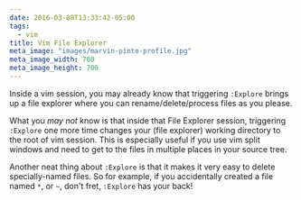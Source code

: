 ```yaml
---
date: 2016-03-08T13:33:42-05:00
tags:
  - vim
title: Vim File Explorer
meta_image: "images/marvin-pinto-profile.jpg"
meta_image_width: 700
meta_image_height: 700
---
```


Inside a vim session, you may already know that triggering `:Explore` brings up
a file explorer where you can rename/delete/process files as you please.

What you _may not_ know is that inside that File Explorer session, triggering
`:Explore` one more time changes your (file explorer) working directory to the
root of vim session. This is especially useful if you use vim split windows and
need to get to the files in multiple places in your source tree.

Another neat thing about `:Explore` is that it makes it very easy to delete
specially-named files. So for example, if you accidentally created a file named
`*`, or `~`, don't fret, `:Explore` has your back!

